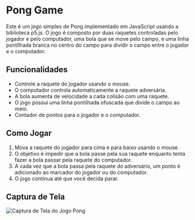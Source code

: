 # Pong Game

Este é um jogo simples de Pong implementado em JavaScript usando a biblioteca p5.js. O jogo é composto por duas raquetes controladas pelo jogador e pelo computador, uma bola que se move pelo campo, e uma linha pontilhada branca no centro do campo para dividir o campo entre o jogador e o computador.

## Funcionalidades

- Controle a raquete do jogador usando o mouse.
- O computador controla automaticamente a raquete adversária.
- A bola aumenta de velocidade a cada colisão com uma raquete.
- O jogo possui uma linha pontilhada ofuscada que divide o campo ao meio.
- Contador de pontos para o jogador e o computador.

## Como Jogar

1. Mova a raquete do jogador para cima e para baixo usando o mouse.
2. O objetivo é impedir que a bola passe pela sua raquete enquanto tenta fazer a bola passar pela raquete do computador.
3. A cada vez que a bola passa pela raquete do adversário, um ponto é adicionado ao marcador do jogador ou do computador.
4. O jogo continua até que você decida parar.

## Captura de Tela

![Captura de Tela do Jogo Pong](https://user-images.githubusercontent.com/2433219/94984423-03b57400-0509-11eb-91b0-974280cec0a2.png)